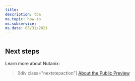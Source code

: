 ```yaml
---
title: 
description: tba
ms.topic: how-to
ms.subservice:  
ms.date: 03/31/2021
---
```


# 

 
## Next steps

Learn more about Nutanix:

> [!div class="nextstepaction"]
> [About the Public Preview](about-the-public-preview.md)
